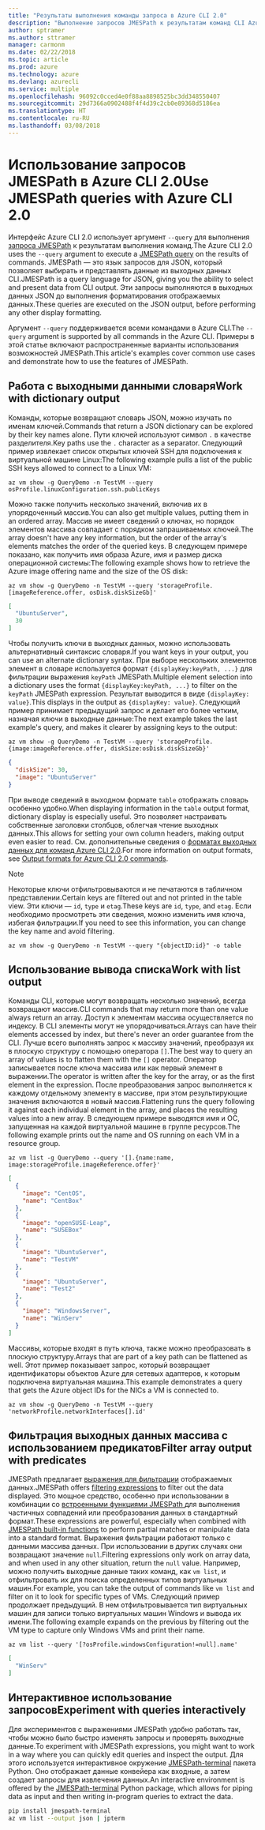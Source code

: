 ```yaml
---
title: "Результаты выполнения команды запроса в Azure CLI 2.0"
description: "Выполнение запросов JMESPath к результатам команд CLI Azure 2.0."
author: sptramer
ms.author: sttramer
manager: carmonm
ms.date: 02/22/2018
ms.topic: article
ms.prod: azure
ms.technology: azure
ms.devlang: azurecli
ms.service: multiple
ms.openlocfilehash: 96092c0cced4e0f88aa8898525bc3dd348550407
ms.sourcegitcommit: 29d7366a0902488f4f4d39c2cb0e89368d5186ea
ms.translationtype: HT
ms.contentlocale: ru-RU
ms.lasthandoff: 03/08/2018
---
```

# <a name="use-jmespath-queries-with-azure-cli-20"></a><span data-ttu-id="bcdc7-103">Использование запросов JMESPath в Azure CLI 2.0</span><span class="sxs-lookup"><span data-stu-id="bcdc7-103">Use JMESPath queries with Azure CLI 2.0</span></span>

<span data-ttu-id="bcdc7-104">Интерфейс Azure CLI 2.0 использует аргумент `--query` для выполнения [запроса JMESPath](http://jmespath.org) к результатам выполнения команд.</span><span class="sxs-lookup"><span data-stu-id="bcdc7-104">The Azure CLI 2.0 uses the `--query` argument to execute a [JMESPath query](http://jmespath.org) on the results of commands.</span></span> <span data-ttu-id="bcdc7-105">JMESPath — это язык запросов для JSON, который позволяет выбирать и представлять данные из выходных данных CLI.</span><span class="sxs-lookup"><span data-stu-id="bcdc7-105">JMESPath is a query language for JSON, giving you the ability to select and present data from CLI output.</span></span> <span data-ttu-id="bcdc7-106">Эти запросы выполняются в выходных данных JSON до выполнения форматирования отображаемых данных.</span><span class="sxs-lookup"><span data-stu-id="bcdc7-106">These queries are executed on the JSON output, before performing any other display formatting.</span></span>

<span data-ttu-id="bcdc7-107">Аргумент `--query` поддерживается всеми командами в Azure CLI.</span><span class="sxs-lookup"><span data-stu-id="bcdc7-107">The `--query` argument is supported by all commands in the Azure CLI.</span></span> <span data-ttu-id="bcdc7-108">Примеры в этой статье включают распространенные варианты использования возможностей JMESPath.</span><span class="sxs-lookup"><span data-stu-id="bcdc7-108">This article's examples cover common use cases and demonstrate how to use the features of JMESPath.</span></span>

## <a name="work-with-dictionary-output"></a><span data-ttu-id="bcdc7-109">Работа с выходными данными словаря</span><span class="sxs-lookup"><span data-stu-id="bcdc7-109">Work with dictionary output</span></span>

<span data-ttu-id="bcdc7-110">Команды, которые возвращают словарь JSON, можно изучать по именам ключей.</span><span class="sxs-lookup"><span data-stu-id="bcdc7-110">Commands that return a JSON dictionary can be explored by their key names alone.</span></span> <span data-ttu-id="bcdc7-111">Пути ключей используют символ `.` в качестве разделителя.</span><span class="sxs-lookup"><span data-stu-id="bcdc7-111">Key paths use the `.` character as a separator.</span></span> <span data-ttu-id="bcdc7-112">Следующий пример извлекает список открытых ключей SSH для подключения к виртуальной машине Linux:</span><span class="sxs-lookup"><span data-stu-id="bcdc7-112">The following example pulls a list of the public SSH keys allowed to connect to a Linux VM:</span></span>

```azurecli
az vm show -g QueryDemo -n TestVM --query osProfile.linuxConfiguration.ssh.publicKeys
```

<span data-ttu-id="bcdc7-113">Можно также получить несколько значений, включив их в упорядоченный массив.</span><span class="sxs-lookup"><span data-stu-id="bcdc7-113">You can also get multiple values, putting them in an ordered array.</span></span> <span data-ttu-id="bcdc7-114">Массив не имеет сведений о ключах, но порядок элементов массива совпадает с порядком запрашиваемых ключей.</span><span class="sxs-lookup"><span data-stu-id="bcdc7-114">The array doesn't have any key information, but the order of the array's elements matches the order of the queried keys.</span></span> <span data-ttu-id="bcdc7-115">В следующем примере показано, как получить имя образа Azure, имя и размер диска операционной системы:</span><span class="sxs-lookup"><span data-stu-id="bcdc7-115">The following example shows how to retrieve the Azure image offering name and the size of the OS disk:</span></span>

```azurecli
az vm show -g QueryDemo -n TestVM --query 'storageProfile.[imageReference.offer, osDisk.diskSizeGb]'
```

```json
[
  "UbuntuServer",
  30
]
```

<span data-ttu-id="bcdc7-116">Чтобы получить ключи в выходных данных, можно использовать альтернативный синтаксис словаря.</span><span class="sxs-lookup"><span data-stu-id="bcdc7-116">If you want keys in your output, you can use an alternate dictionary syntax.</span></span> <span data-ttu-id="bcdc7-117">При выборе нескольких элементов элемент в словаре используется формат `{displayKey:keyPath, ...}` для фильтрации выражения `keyPath` JMESPath.</span><span class="sxs-lookup"><span data-stu-id="bcdc7-117">Multiple element selection into a dictionary uses the format `{displayKey:keyPath, ...}` to filter on the `keyPath` JMESPath expression.</span></span> <span data-ttu-id="bcdc7-118">Результат выводится в виде `{displayKey: value}`.</span><span class="sxs-lookup"><span data-stu-id="bcdc7-118">This displays in the output as `{displayKey: value}`.</span></span> <span data-ttu-id="bcdc7-119">Следующий пример принимает предыдущий запрос и делает его более четким, назначая ключи в выходные данные:</span><span class="sxs-lookup"><span data-stu-id="bcdc7-119">The next example takes the last example's query, and makes it clearer by assigning keys to the output:</span></span>

```azurecli
az vm show -g QueryDemo -n TestVM --query 'storageProfile.{image:imageReference.offer, diskSize:osDisk.diskSizeGb}'
```

```json
{
  "diskSize": 30,
  "image": "UbuntuServer"
}
```

<span data-ttu-id="bcdc7-120">При выводе сведений в выходном формате `table` отображать словарь особенно удобно.</span><span class="sxs-lookup"><span data-stu-id="bcdc7-120">When displaying information in the `table` output format, dictionary display is especially useful.</span></span> <span data-ttu-id="bcdc7-121">Это позволяет настраивать собственные заголовки столбцов, облегчая чтение выходных данных.</span><span class="sxs-lookup"><span data-stu-id="bcdc7-121">This allows for setting your own column headers, making output even easier to read.</span></span> <span data-ttu-id="bcdc7-122">См. дополнительные сведения о [форматах выходных данных для команд Azure CLI 2.0](/cli/azure/format-output-azure-cli).</span><span class="sxs-lookup"><span data-stu-id="bcdc7-122">For more information on output formats, see [Output formats for Azure CLI 2.0 commands](/cli/azure/format-output-azure-cli).</span></span>

> [!NOTE]
> <span data-ttu-id="bcdc7-123">Некоторые ключи отфильтровываются и не печатаются в табличном представлении.</span><span class="sxs-lookup"><span data-stu-id="bcdc7-123">Certain keys are filtered out and not printed in the table view.</span></span> <span data-ttu-id="bcdc7-124">Эти ключи — `id`, `type` и `etag`.</span><span class="sxs-lookup"><span data-stu-id="bcdc7-124">These keys are `id`, `type`, and `etag`.</span></span> <span data-ttu-id="bcdc7-125">Если необходимо просмотреть эти сведения, можно изменить имя ключа, избегая фильтрации.</span><span class="sxs-lookup"><span data-stu-id="bcdc7-125">If you need to see this information, you can change the key name and avoid filtering.</span></span>
>
> ```azurecli
> az vm show -g QueryDemo -n TestVM --query "{objectID:id}" -o table
> ```

## <a name="work-with-list-output"></a><span data-ttu-id="bcdc7-126">Использование вывода списка</span><span class="sxs-lookup"><span data-stu-id="bcdc7-126">Work with list output</span></span>

<span data-ttu-id="bcdc7-127">Команды CLI, которые могут возвращать несколько значений, всегда возвращают массив.</span><span class="sxs-lookup"><span data-stu-id="bcdc7-127">CLI commands that may return more than one value always return an array.</span></span> <span data-ttu-id="bcdc7-128">Доступ к элементам массива осуществляется по индексу. В CLI элементы могут не упорядочиваться.</span><span class="sxs-lookup"><span data-stu-id="bcdc7-128">Arrays can have their elements accessed by index, but there's never an order guarantee from the CLI.</span></span> <span data-ttu-id="bcdc7-129">Лучше всего выполнять запрос к массиву значений, преобразуя их в плоскую структуру с помощью оператора `[]`.</span><span class="sxs-lookup"><span data-stu-id="bcdc7-129">The best way to query an array of values is to flatten them with the `[]` operator.</span></span> <span data-ttu-id="bcdc7-130">Оператор записывается после ключа массива или как первый элемент в выражении.</span><span class="sxs-lookup"><span data-stu-id="bcdc7-130">The operator is written after the key for the array, or as the first element in the expression.</span></span> <span data-ttu-id="bcdc7-131">После преобразования запрос выполняется к каждому отдельному элементу в массиве, при этом результирующие значения включаются в новый массив.</span><span class="sxs-lookup"><span data-stu-id="bcdc7-131">Flattening runs the query following it against each individual element in the array, and places the resulting values into a new array.</span></span> <span data-ttu-id="bcdc7-132">В следующем примере выводятся имя и ОС, запущенная на каждой виртуальной машине в группе ресурсов.</span><span class="sxs-lookup"><span data-stu-id="bcdc7-132">The following example prints out the name and OS running on each VM in a resource group.</span></span> 

```azurecli
az vm list -g QueryDemo --query '[].{name:name, image:storageProfile.imageReference.offer}'
```

```json
[
  {
    "image": "CentOS",
    "name": "CentBox"
  },
  {
    "image": "openSUSE-Leap",
    "name": "SUSEBox"
  },
  {
    "image": "UbuntuServer",
    "name": "TestVM"
  },
  {
    "image": "UbuntuServer",
    "name": "Test2"
  },
  {
    "image": "WindowsServer",
    "name": "WinServ"
  }
]
```

<span data-ttu-id="bcdc7-133">Массивы, которые входят в путь ключа, также можно преобразовать в плоскую структуру.</span><span class="sxs-lookup"><span data-stu-id="bcdc7-133">Arrays that are part of a key path can be flattened as well.</span></span> <span data-ttu-id="bcdc7-134">Этот пример показывает запрос, который возвращает идентификаторы объектов Azure для сетевых адаптеров, к которым подключена виртуальная машина.</span><span class="sxs-lookup"><span data-stu-id="bcdc7-134">This example demonstrates a query that gets the Azure object IDs for the NICs a VM is connected to.</span></span>

```azurecli
az vm show -g QueryDemo -n TestVM --query 'networkProfile.networkInterfaces[].id'
```

## <a name="filter-array-output-with-predicates"></a><span data-ttu-id="bcdc7-135">Фильтрация выходных данных массива с использованием предикатов</span><span class="sxs-lookup"><span data-stu-id="bcdc7-135">Filter array output with predicates</span></span>

<span data-ttu-id="bcdc7-136">JMESPath предлагает [выражения для фильтрации](http://jmespath.org/specification.html#filterexpressions) отображаемых данных.</span><span class="sxs-lookup"><span data-stu-id="bcdc7-136">JMESPath offers [filtering expressions](http://jmespath.org/specification.html#filterexpressions) to filter out the data displayed.</span></span> <span data-ttu-id="bcdc7-137">Это мощное средство, особенно при использовании в комбинации со [встроенными функциями JMESPath ](http://jmespath.org/specification.html#built-in-functions) для выполнения частичных совпадений или преобразования данных в стандартный формат.</span><span class="sxs-lookup"><span data-stu-id="bcdc7-137">These expressions are powerful, especially when combined with [JMESPath built-in functions](http://jmespath.org/specification.html#built-in-functions) to perform partial matches or manipulate data into a standard format.</span></span> <span data-ttu-id="bcdc7-138">Выражения фильтрации работают только с данными массива данных. При использовании в других случаях они возвращают значение `null`.</span><span class="sxs-lookup"><span data-stu-id="bcdc7-138">Filtering expressions only work on array data, and when used in any other situation, return the `null` value.</span></span> <span data-ttu-id="bcdc7-139">Например, можно получить выходные данные таких команд, как `vm list`, и отфильтровать их для поиска определенных типов виртуальных машин.</span><span class="sxs-lookup"><span data-stu-id="bcdc7-139">For example, you can take the output of commands like `vm list` and filter on it to look for specific types of VMs.</span></span> <span data-ttu-id="bcdc7-140">Следующий пример продолжает предыдущий. В нем отфильтровывается тип виртуальных машин для записи только виртуальных машин Windows и вывода их имени.</span><span class="sxs-lookup"><span data-stu-id="bcdc7-140">The following example expands on the previous by filtering out the VM type to capture only Windows VMs and print their name.</span></span>

```azurecli
az vm list --query '[?osProfile.windowsConfiguration!=null].name'
```

```json
[
  "WinServ"
]
```

## <a name="experiment-with-queries-interactively"></a><span data-ttu-id="bcdc7-141">Интерактивное использование запросов</span><span class="sxs-lookup"><span data-stu-id="bcdc7-141">Experiment with queries interactively</span></span>

<span data-ttu-id="bcdc7-142">Для экспериментов с выражениями JMESPath удобно работать так, чтобы можно было быстро изменять запросы и проверять выходные данные.</span><span class="sxs-lookup"><span data-stu-id="bcdc7-142">To experiment with JMESPath expressions, you might want to work in a way where you can quickly edit queries and inspect the output.</span></span> <span data-ttu-id="bcdc7-143">Для этого используется интерактивное окружение [JMESPath-terminal](https://github.com/jmespath/jmespath.terminal) пакета Python. Оно отображает данные конвейера как входные, а затем создает запросы для извлечения данных.</span><span class="sxs-lookup"><span data-stu-id="bcdc7-143">An interactive environment is offered by the [JMESPath-terminal](https://github.com/jmespath/jmespath.terminal) Python package, which allows for piping data as input and then writing in-program queries to extract the data.</span></span>

```bash
pip install jmespath-terminal
az vm list --output json | jpterm
```
